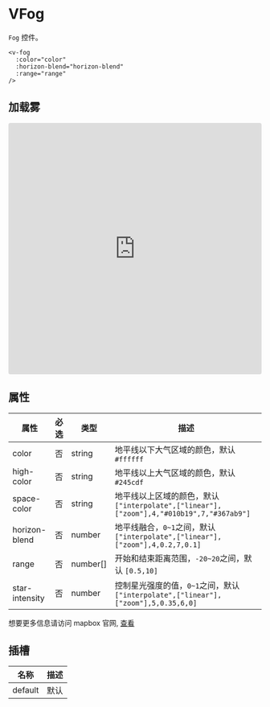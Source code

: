 # VFog

`Fog` 控件。

```
<v-fog
  :color="color"
  :horizon-blend="horizon-blend"
  :range="range"
/>
```

## 加载雾

<iframe src="https://codesandbox.io/embed/vmap-examples-mnqjgn?fontsize=14&hidenavigation=1&initialpath=%2Fvfog%2Fbasic&module=%2Fsrc%2Fviews%2Fvfog%2FBasic.vue&theme=dark"
     style="width:100%; height:500px; border:0; border-radius: 4px; overflow:hidden;"
     title="vmap examples"
     allow="accelerometer; ambient-light-sensor; camera; encrypted-media; geolocation; gyroscope; hid; microphone; midi; payment; usb; vr; xr-spatial-tracking"
     sandbox="allow-forms allow-modals allow-popups allow-presentation allow-same-origin allow-scripts"
   ></iframe>

## 属性

| 属性       | 必选 | 类型     | 描述                       |
| -------------- | -------- | -------- | ---------------------------------------------------------------------------------------- |
| color          | 否       | string   | 地平线以下大气区域的颜色，默认 `#ffffff`                                                 |
| high-color     | 否       | string   | 地平线以上大气区域的颜色，默认 `#245cdf`                                                 |
| space-color    | 否       | string   | 地平线以上区域的颜色，默认 `["interpolate",["linear"],["zoom"],4,"#010b19",7,"#367ab9"]` |
| horizon-blend  | 否       | number   | 地平线融合，`0~1`之间，默认 `["interpolate",["linear"],["zoom"],4,0.2,7,0.1]`            |
| range          | 否       | number[] | 开始和结束距离范围，`-20~20`之间，默认 `[0.5,10]`                                        |
| star-intensity | 否       | number   | 控制星光强度的值，`0~1`之间，默认 `["interpolate",["linear"],["zoom"],5,0.35,6,0]`       |

想要更多信息请访问 mapbox 官网, [查看](https://docs.mapbox.com/mapbox-gl-js/style-spec/fog/)

## 插槽

| 名称    | 描述 |
| ------- | ----------- |
| default | 默认        |
